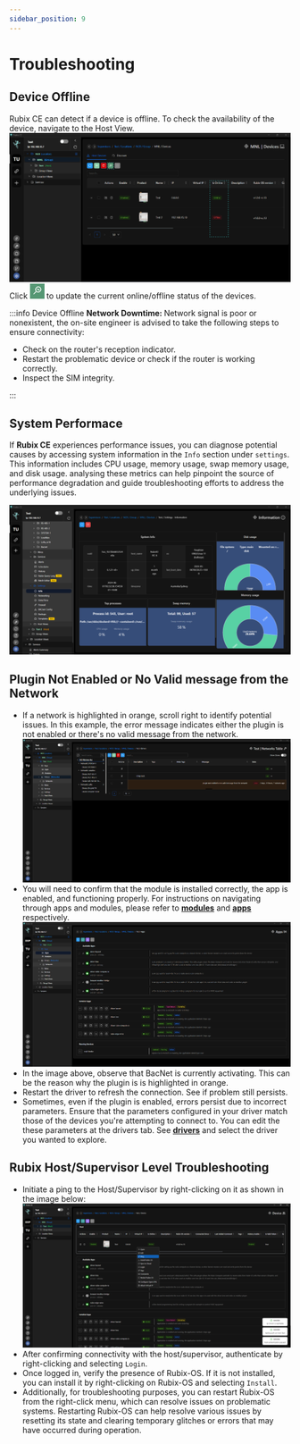 ```yaml
---
sidebar_position: 9
---
```

# Troubleshooting

## Device Offline

Rubix CE can detect if a device is offline. To check the availability of the device, navigate to the Host View.
![max800px](../img/apps/is-online.png) <br/>
Click ![update-status-button.png](../img/apps/update-status-icon.png) to update the current online/offline status of the devices.

:::info Device Offline
<b>Network Downtime: </b> Network signal is poor or nonexistent, the on-site engineer is advised to take the following steps to ensure connectivity: <br/>
<ul><li>Check on the router's reception indicator.</li>
<li>Restart the problematic device or check if the router is working correctly.</li>
<li>Inspect the SIM integrity.</li></ul>
:::

## System Performace
If **Rubix CE** experiences performance issues, you can diagnose potential causes by accessing system information in the `Info` section under `settings`. This information includes CPU usage, memory usage, swap memory usage, and disk usage. analysing these metrics can help pinpoint the source of performance degradation and guide troubleshooting efforts to address the underlying issues.

![max800px](../img/apps/info.png)

## Plugin Not Enabled or No Valid message from the Network
* If a network is highlighted in orange, scroll right to identify potential issues. In this example, the error message indicates either the plugin is not enabled or there's no valid message from the network.
![max800px](../img/apps/plug-in-unable.png)
* You will need to confirm that the module is installed correctly, the app is enabled, and functioning properly. For instructions on navigating through apps and modules, please refer to   **[modules](Modules.md)** and  **[apps](apps.md)** respectively.
![max800px](../img/apps/plug-in-unable-2.png)
* In the image above, observe that BacNet is currently activating. This can be the reason why the plugin is is highlighted in orange. 
* Restart the driver to refresh the connection. See if problem still persists.
* Sometimes, even if the plugin is enabled, errors persist due to incorrect parameters. Ensure that the parameters configured in your driver match those of the devices you're attempting to connect to. You can edit the these parameters at the drivers tab. See **[drivers](../drivers/overview.md)** and select the driver you wanted to explore.

## Rubix Host/Supervisor Level Troubleshooting
* Initiate a ping to the Host/Supervisor by right-clicking on it as shown in the image below:
![max800px](../img/apps/Ping.png)
* After confirming connectivity with the host/supervisor, authenticate by right-clicking and selecting `Login`.
* Once logged in, verify the presence of Rubix-OS. If it is not installed, you can install it by right-clicking on Rubix-OS and selecting `Install`.
* Additionally, for troubleshooting purposes, you can restart Rubix-OS from the right-click menu, which can resolve issues on problematic systems. Restarting Rubix-OS can help resolve various issues by resetting its state and clearing temporary glitches or errors that may have occurred during operation. 


